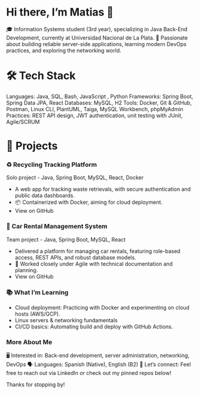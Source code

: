 # Hi there, I’m Matias 👋
🎓 Information Systems student (3rd year), specializing in Java Back-End Development, currently at Universidad Nacional de La Plata.
🌱 Passionate about building reliable server-side applications, learning modern DevOps practices, and exploring the networking world.

# 🛠️ Tech Stack
Languages: Java, SQL, Bash, JavaScript , Python
Frameworks: Spring Boot, Spring Data JPA, React
Databases: MySQL, H2
Tools: Docker, Git & GitHub, Postman, Linux CLI, PlantUML, Taiga, MySQL Workbench, phpMyAdmin
Practices: REST API design, JWT authentication, unit testing with JUnit, Agile/SCRUM

# 🚀 Projects
### ♻️ Recycling Tracking Platform
Solo project - Java, Spring Boot, MySQL, React, Docker
- A web app for tracking waste retrievals, with secure authentication and public data dashboards.
- 📦 Containerized with Docker, aiming for cloud deployment.
- View on GitHub

### 🚗 Car Rental Management System
Team project - Java, Spring Boot, MySQL, React
- Delivered a platform for managing car rentals, featuring role-based access, REST APIs, and robust database models.
- 🤝 Worked closely under Agile with technical documentation and planning.
- View on GitHub

### 📚 What I’m Learning
- Cloud deployment: Practicing with Docker and experimenting on cloud hosts (AWS/GCP).
- Linux servers & networking fundamentals
- CI/CD basics: Automating build and deploy with GitHub Actions.

### More About Me
🖥️ Interested in: Back-end development, server administration, networking, DevOps
🗣️ Languages: Spanish (Native), English (B2)
🤝 Let’s connect: Feel free to reach out via LinkedIn or check out my pinned repos below!

Thanks for stopping by!
